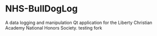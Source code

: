 # NHS-BullDogLog
A data logging and manipulation Qt application for the Liberty Christian Academy National Honors Society.
testing fork
